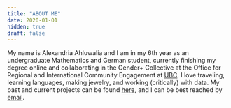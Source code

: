 ```yaml
---
title: "ABOUT ME"
date: 2020-01-01
hidden: true
draft: false
---
```


My name is Alexandria Ahluwalia and I am in my 6th year as an undergraduate Mathematics and German student, currently finishing my degree online and collaborating in the Gender+ Collective at the Office for Regional and International Community Engagement at [UBC](https://www.ubc.ca/). I love traveling, learning languages, making jewelry, and working (critically) with data. My past and current projects can be found [here](/projects), and I can be best reached by [email](mailto:lexahl@protonmail.com).  




